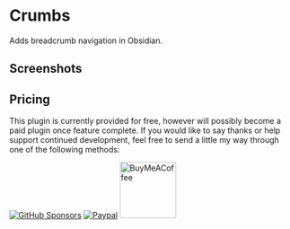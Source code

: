 # Crumbs

Adds breadcrumb navigation in Obsidian.

## Screenshots

## Pricing

This plugin is currently provided for free, however will possibly become a paid
plugin once feature complete. If you would like to say thanks or help support
continued development, feel free to send a little my way through one of the
following methods:

[![GitHub Sponsors](https://img.shields.io/github/sponsors/tgrosinger?style=social)](https://github.com/sponsors/tgrosinger)
[![Paypal](https://img.shields.io/badge/paypal-tgrosinger-yellow?style=social&logo=paypal)](https://paypal.me/tgrosinger)
[<img src="https://cdn.buymeacoffee.com/buttons/v2/default-yellow.png" alt="BuyMeACoffee" width="100">](https://www.buymeacoffee.com/tgrosinger)
